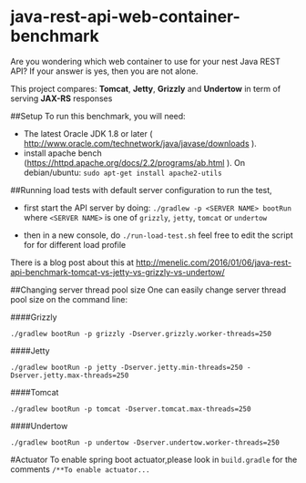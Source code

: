 # java-rest-api-web-container-benchmark
Are you wondering which web container to use for your nest Java REST API?
If your answer is yes, then you are not alone.

This project compares: 
**Tomcat**, **Jetty**, **Grizzly** and **Undertow** in term of serving **JAX-RS** responses

##Setup
To run this benchmark, you will need:

- The latest Oracle JDK 1.8 or later ( http://www.oracle.com/technetwork/java/javase/downloads ). 
- install apache bench (https://httpd.apache.org/docs/2.2/programs/ab.html ).
 On debian/ubuntu: 
`sudo apt-get install apache2-utils` 

##Running load tests with default server configuration
to run the test, 

- first start the API server by doing:
`./gradlew -p <SERVER NAME> bootRun`
where `<SERVER NAME>` is one of `grizzly`, `jetty`, `tomcat` or `undertow`

- then in a new console, do
`./run-load-test.sh`
feel free to edit the script for for different load profile 

There is a blog post about this at 
http://menelic.com/2016/01/06/java-rest-api-benchmark-tomcat-vs-jetty-vs-grizzly-vs-undertow/


##Changing server thread pool size
One can easily change server thread pool size on the command line: 


####Grizzly 

`./gradlew bootRun -p grizzly -Dserver.grizzly.worker-threads=250`



####Jetty

`./gradlew bootRun -p jetty -Dserver.jetty.min-threads=250 -Dserver.jetty.max-threads=250` 


####Tomcat

`./gradlew bootRun -p tomcat -Dserver.tomcat.max-threads=250`


####Undertow

`./gradlew bootRun -p undertow -Dserver.undertow.worker-threads=250`

#Actuator
To enable spring boot actuator,please look in `build.gradle` for the comments
`/**To enable actuator...`
